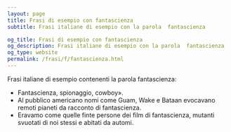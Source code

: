 ```yaml
---
layout: page
title: Frasi di esempio con fantascienza 
subtitle: Frasi italiane di esempio con la parola  fantascienza

og_title: Frasi di esempio con fantascienza 
og_description: Frasi italiane di esempio con la parola  fantascienza
og_type: website
permalink: /frasi/f/fantascienza.html
---
```


Frasi italiane di esempio contenenti la parola fantascienza:


- Fantascienza, spionaggio, cowboy».
- Al pubblico americano nomi come Guam, Wake e Bataan evocavano remoti pianeti da racconto di fantascienza.
- Eravamo come quelle finte persone dei film di fantascienza, mutanti svuotati di noi stessi e abitati da automi.
